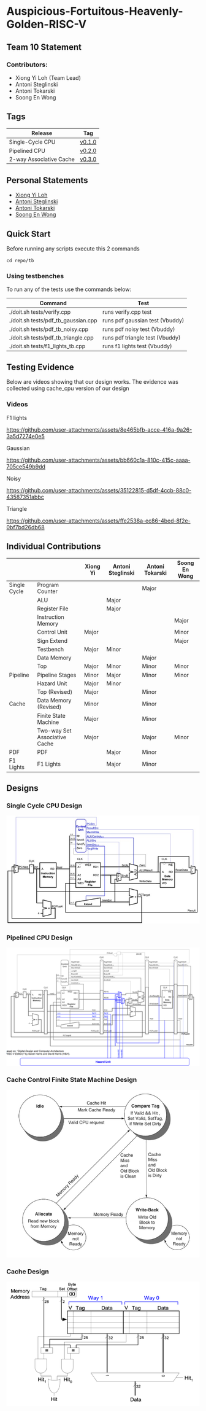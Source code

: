# Auspicious-Fortuitous-Heavenly-Golden-RISC-V

## Team 10 Statement

### Contributors:
- Xiong Yi Loh (Team Lead)
- Antoni Steglinski
- Antoni Tokarski
- Soong En Wong

## Tags
Release | Tag                                                            
------------- | --------------------------------------------------------------
Single-Cycle CPU | [v0.1.0](https://github.com/Xiong-icl/Auspicious-Fortuitous-Heavenly-Golden-RISC-V/tree/v.1.0)        
Pipelined CPU | [v0.2.0](https://github.com/Xiong-icl/Auspicious-Fortuitous-Heavenly-Golden-RISC-V/tree/v.2.0)
2-way Associative Cache | [v0.3.0](https://github.com/Xiong-icl/Auspicious-Fortuitous-Heavenly-Golden-RISC-V/tree/v.3.0)  

## Personal Statements

- [Xiong Yi Loh](/docs/personal%20statements/XiongYi_Statement.md)
- [Antoni Steglinski](/docs/personal%20statements/Antoni_Steglinski_statement.md)
- [Antoni Tokarski](/docs/personal%20statements/Antoni_Tokarski_Statement.md)
- [Soong En Wong]()

## Quick Start
Before running any scripts execute this 2 commands
```
cd repo/tb
```
### Using testbenches
To run any of the tests use the commands below:

|              Command               |             Test               |
|------------------------------------|--------------------------------|
|    ./doit.sh tests/verify.cpp      |       runs verify.cpp test     |
|./doit.sh tests/pdf_tb_gaussian.cpp | runs pdf gaussian test (Vbuddy)|
|  ./doit.sh tests/pdf_tb_noisy.cpp  |  runs pdf noisy test (Vbuddy)  |
|./doit.sh tests/pdf_tb_triangle.cpp | runs pdf triangle test (Vbuddy)|
|  ./doit.sh tests/f1_lights_tb.cpp  |  runs f1 lights test (Vbuddy)  |


## Testing Evidence
Below are videos showing that our design works. The evidence was collected using cache_cpu version of our design
### Videos
F1 lights

https://github.com/user-attachments/assets/8e465bfb-acce-416a-9a26-3a5d7274e0e5

Gaussian

https://github.com/user-attachments/assets/bb660c1a-810c-415c-aaaa-705ce549b9dd

Noisy

https://github.com/user-attachments/assets/35122815-d5df-4ccb-88c0-43587351abbc

Triangle

https://github.com/user-attachments/assets/ffe2538a-ec86-4bed-8f2e-0bf7bd26db68

## Individual Contributions

|              |                               | Xiong Yi           | Antoni Steglinski|     Antoni Tokarski      |  Soong En Wong   |
| ------------ | ----------------------------- | ------------------ | ---------------- | ------------------------ | ---------------- |
| Single Cycle | Program Counter               |                    |                  | Major                    |                  |
|              | ALU                           |                    | Major            |                          |                  |
|              | Register File                 |                    | Major            |                          |                  |
|              | Instruction Memory            |                    |                  |                          | Major            |
|              | Control Unit                  | Major              |                  |                          | Minor            |
|              | Sign Extend                   |                    |                  |                          | Major            |
|              | Testbench                     | Major              | Minor            |                          |                  |
|              | Data Memory                   |                    |                  | Major                    |                  |
|              | Top                           | Major              | Minor            | Minor                    | Minor            |
| Pipeline     | Pipeline           Stages     | Minor              | Major            | Minor                    | Minor            |
|              | Hazard Unit                   | Major              | Minor            |                          |                  |
|              | Top     (Revised)             | Major              |                  | Minor                    |                  |
| Cache        | Data Memory (Revised)         | Minor              |                  | Minor                    |                  |
|              | Finite State Machine          | Major              |                  | Minor                    |                  |
|              | Two-way Set Associative Cache | Major              |                  | Major                    | Minor            |
| PDF          | PDF                           |                    |  Major           | Minor                    |                  |
| F1 Lights    | F1 Lights                     |                    |  Major           | Minor                    |                  |

## Designs

### Single Cycle CPU Design

![Single Cycle](/images/single_cycle.png)

### Pipelined CPU Design

![Pipeline](/images/pipelinepc.png)

### Cache Control Finite State Machine Design

![Cache Control](/images/fsm.jpg)

### Cache Design

![Cache](/images/2waycache.png)


